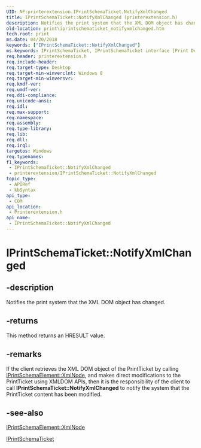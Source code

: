 ```yaml
---
UID: NF:printerextension.IPrintSchemaTicket.NotifyXmlChanged
title: IPrintSchemaTicket::NotifyXmlChanged (printerextension.h)
description: Notifies the print system that the XML DOM object has changed.
old-location: print\iprintschematicket_notifyxmlchanged.htm
tech.root: print
ms.date: 04/20/2018
keywords: ["IPrintSchemaTicket::NotifyXmlChanged"]
ms.keywords: IPrintSchemaTicket, IPrintSchemaTicket interface [Print Devices],NotifyXmlChanged method, IPrintSchemaTicket.NotifyXmlChanged, IPrintSchemaTicket::NotifyXmlChanged, NotifyXmlChanged, NotifyXmlChanged method [Print Devices], NotifyXmlChanged method [Print Devices],IPrintSchemaTicket interface, print.iprintschematicket_notifyxmlchanged, printerextension/IPrintSchemaTicket::NotifyXmlChanged
req.header: printerextension.h
req.include-header: 
req.target-type: Desktop
req.target-min-winverclnt: Windows 8
req.target-min-winversvr: 
req.kmdf-ver: 
req.umdf-ver: 
req.ddi-compliance: 
req.unicode-ansi: 
req.idl: 
req.max-support: 
req.namespace: 
req.assembly: 
req.type-library: 
req.lib: 
req.dll: 
req.irql: 
targetos: Windows
req.typenames: 
f1_keywords:
 - IPrintSchemaTicket::NotifyXmlChanged
 - printerextension/IPrintSchemaTicket::NotifyXmlChanged
topic_type:
 - APIRef
 - kbSyntax
api_type:
 - COM
api_location:
 - Printerextension.h
api_name:
 - IPrintSchemaTicket::NotifyXmlChanged
---
```


# IPrintSchemaTicket::NotifyXmlChanged


## -description

Notifies the print system that the XML DOM object has changed.

## -returns

This method returns an HRESULT value.

## -remarks

If the client retrieves the XML DOM object of the PrintTicket by calling <a href="/windows-hardware/drivers/ddi/printerextension/nf-printerextension-iprintschemaelement-get_xmlnode">IPrintSchemaElement::XmlNode</a>, and makes direct modifications to the PrintTicket using XMLDOM APIs, then it is the responsibility of the client to call <b>IPrintSchemaTicket::NotifyXmlChanged</b> to notify the system that the PrintTicket content has been modified.

## -see-also

<a href="/windows-hardware/drivers/ddi/printerextension/nf-printerextension-iprintschemaelement-get_xmlnode">IPrintSchemaElement::XmlNode</a>



<a href="/windows-hardware/drivers/ddi/printerextension/nn-printerextension-iprintschematicket">IPrintSchemaTicket</a>


